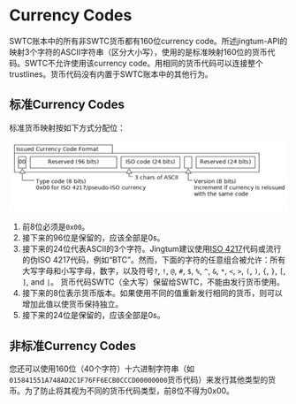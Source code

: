 # Currency Codes

SWTC账本中的所有非SWTC货币都有160位currency code。所述jingtum-API的映射3个字符的ASCII字符串（区分大小写），使用的是标准映射160位的货币代码。SWTC不允许使用该currency code。用相同的货币代码可以连接整个trustlines。货币代码没有内置于SWTC账本中的其他行为。


## 标准Currency Codes

标准货币映射按如下方式分配位：

![Standard Currency Code Format](currency-code-format.png)

1. 前8位必须是`0x00`。
2. 接下来的96位是保留的，应该全部是0s。
3. 接下来的24位代表ASCII的3个字符。Jingtum建议使用[ISO 4217](http://www.xe.com/iso4217.php)代码或流行的伪ISO 4217代码，例如“BTC”。然而，下面的字符的任意组合被允许：所有大写字母和小写字母，数字，以及符号`?`, `!`, `@`, `#`, `$`, `%`, `^`, `&`, `*`, `<`, `>`, `(`, `)`, `{`, `}`, `[`, `]`, and <code>&#124;</code>。 货币代码SWTC（全大写）保留给SWTC，不能由发行货币使用。
4. 接下来的8位表示货币版本。如果使用不同的值重新发行相同的货币，则可以增加此值以使货币保持独立。
5. 接下来的24位是保留的，应该全部是0s。


## 非标准Currency Codes

您还可以使用160位（40个字符）十六进制字符串（如`015841551A748AD2C1F76FF6ECB0CCCD00000000`货币代码）来发行其他类型的货币。为了防止将其视为不同的货币代码类型，前8位不得为0x00。
